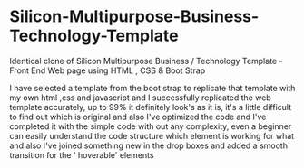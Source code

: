 # Silicon-Multipurpose-Business-Technology-Template
Identical clone of Silicon Multipurpose Business / Technology Template - Front End  Web page using HTML , CSS &amp; Boot Strap 


I have selected a template from the boot strap to replicate that template with my own html ,css and javascript and I successfully replicated the web template accurately, up to 99% it definitely look's as it is, it's a little difficult to find out which is original and also I've optimized the code and I've completed it with the simple code with out any complexity, even a beginner can easily understand the code structure which element is working for what and also I've joined something new in the drop boxes and added a smooth transition for the ' hoverable' elements
